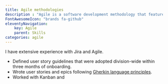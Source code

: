 ```yaml
---
title: Agile methodologies
description : "Agile is a software development methodology that features working on small tasks and deploying frequently."
FontAwesomeIcon: "brands fa-github"
eleventyNavigation:
    key: Agile
    parent: Skills
categories: agile
---
```


I have extensive experience with Jira and Agile.
- Defined user story guidelines that were adopted division-wide within three months of onboarding.
- Wrote user stories and epics following [Gherkin language principles](https://cucumber.io/docs/gherkin/).
- Worked with Kanban and 